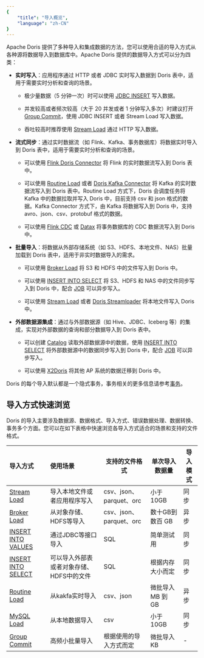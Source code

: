 ```yaml
---
{
    "title": "导入概览",
    "language": "zh-CN"
}
---
```


<!-- 
Licensed to the Apache Software Foundation (ASF) under one
or more contributor license agreements.  See the NOTICE file
distributed with this work for additional information
regarding copyright ownership.  The ASF licenses this file
to you under the Apache License, Version 2.0 (the
"License"); you may not use this file except in compliance
with the License.  You may obtain a copy of the License at

  http://www.apache.org/licenses/LICENSE-2.0

Unless required by applicable law or agreed to in writing,
software distributed under the License is distributed on an
"AS IS" BASIS, WITHOUT WARRANTIES OR CONDITIONS OF ANY
KIND, either express or implied.  See the License for the
specific language governing permissions and limitations
under the License.
-->

Apache Doris 提供了多种导入和集成数据的方法，您可以使用合适的导入方式从各种源将数据导入到数据库中。Apache Doris 提供的数据导入方式可以分为四类：

- **实时写入**：应用程序通过 HTTP 或者 JDBC 实时写入数据到 Doris 表中，适用于需要实时分析和查询的场景。

    - 极少量数据（5 分钟一次）时可以使用 [JDBC INSERT](./import-way/insert-into-manual.md) 写入数据。

    - 并发较高或者频次较高（大于 20 并发或者 1 分钟写入多次）时建议打开 [Group Commit](./import-way/group-commit-manual.md)，使用 JDBC INSERT 或者 Stream Load 写入数据。

    - 吞吐较高时推荐使用 [Stream Load](./import-way/stream-load-manual) 通过 HTTP 写入数据。

- **流式同步**：通过实时数据流（如 Flink、Kafka、事务数据库）将数据实时导入到 Doris 表中，适用于需要实时分析和查询的场景。

    - 可以使用 [Flink Doris Connector](../../ecosystem/flink-doris-connector.md) 将 Flink 的实时数据流写入到 Doris 表中。

    - 可以使用 [Routine Load](./import-way/routine-load-manual.md) 或者 [Doris Kafka Connector](../../ecosystem/doris-kafka-connector.md) 将 Kafka 的实时数据流写入到 Doris 表中。Routine Load 方式下，Doris 会调度任务将 Kafka 中的数据拉取并写入 Doris 中，目前支持 csv 和 json 格式的数据。Kafka Connector 方式下，由 Kafka 将数据写入到 Doris 中，支持 avro、json、csv、protobuf 格式的数据。

    - 可以使用 [Flink CDC](../../ecosystem/flink-doris-connector.md) 或 [ Datax](../../ecosystem/datax.md) 将事务数据库的 CDC 数据流写入到 Doris 中。

- **批量导入**：将数据从外部存储系统（如 S3、HDFS、本地文件、NAS）批量加载到 Doris 表中，适用于非实时数据导入的需求。
    - 可以使用 [Broker Load](./import-way/broker-load-manual.md) 将 S3 和 HDFS 中的文件写入到 Doris 中。

    - 可以使用 [INSERT INTO SELECT](./import-way/insert-into-manual.md) 将 S3、HDFS 和 NAS 中的文件同步写入到 Doris 中，配合 [JOB](../scheduler/job-scheduler.md) 可以异步写入。

    - 可以使用 [Stream Load](./import-way/stream-load-manual) 或者 [Doris Streamloader](../../ecosystem/doris-streamloader.md) 将本地文件写入 Doris 中。

- **外部数据源集成**：通过与外部数据源（如 Hive、JDBC、Iceberg 等）的集成，实现对外部数据的查询和部分数据导入到 Doris 表中。
    - 可以创建 [Catalog](../../lakehouse/lakehouse-overview.md) 读取外部数据源中的数据，使用 [INSERT INTO SELECT](./import-way/insert-into-manual.md) 将外部数据源中的数据同步写入到 Doris 中，配合 [JOB](../scheduler/job-scheduler.md) 可以异步写入。

    - 可以使用 [X2Doris](./migrate-data-from-other-olap.md) 将其他 AP 系统的数据迁移到 Doris 中。

Doris 的每个导入默认都是一个隐式事务，事务相关的更多信息请参考[事务](../transaction.md)。

## 导入方式快速浏览

Doris 的导入主要涉及数据源、数据格式、导入方式、错误数据处理、数据转换、事务多个方面。您可以在如下表格中快速浏览各导入方式适合的场景和支持的文件格式。

| 导入方式                                      | 使用场景                                   | 支持的文件格式          | 单次导入数据量    | 导入模式 |
| :-------------------------------------------- | :----------------------------------------- | ----------------------- | ----------------- | -------- |
| [Stream Load](./import-way/stream-load-manual)           | 导入本地文件或者应用程序写入         | csv、json、parquet、orc | 小于10GB          | 同步     |
| [Broker Load](./import-way/broker-load-manual.md)        | 从对象存储、HDFS等导入                     | csv、json、parquet、orc | 数十GB到数百 GB   | 异步     |
| [INSERT INTO VALUES](./import-way/insert-into-manual.md) | 通过JDBC等接口导入 | SQL                     | 简单测试用        | 同步     |
| [INSERT INTO SELECT](./import-way/insert-into-manual.md) | 可以导入外部表或者对象存储、HDFS中的文件      | SQL                     | 根据内存大小而定  | 同步     |
| [Routine Load](./import-way/routine-load-manual.md)      | 从kakfa实时导入                            | csv、json               | 微批导入 MB 到 GB | 异步     |
| [MySQL Load](./import-way/mysql-load-manual.md)          | 从本地数据导入                             | csv                     | 小于10GB          | 同步     |
| [Group Commit](./import-way/group-commit-manual.md)          | 高频小批量导入                             | 根据使用的导入方式而定                     |  微批导入KB         | -     |


